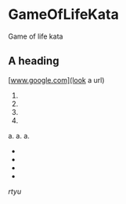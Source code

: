 # GameOfLifeKata
Game of life kata


## A heading

[www.google.com](look a url)

1.
1.
1.
1.


a.
a.
a.

-
-
-
-


*rtyu*
